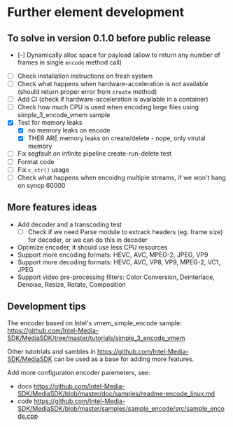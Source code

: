 # Further element development

## To solve in version 0.1.0 before public release

- [-] Dynamically alloc space for payload (allow to return any number of frames in single `encode` method call)
- [ ] Check installation instructions on fresh system
- [ ] Check what happens when hardware-acceleration is not available (should return proper error from `create` method)
- [ ] Add CI (check if hardware-acceleration is available in a container)
- [ ] Check how much CPU is used when encoding large files using simple_3_encode_vmem sample
- [x] Test for memory leaks
  - [x] no memory leaks on encode
  - [x] THER ARE memory leaks on create/delete - nope, only virutal memory
- [ ] Fix segfault on infinite pipeline create-run-delete test
- [ ] Format code
- [ ] Fix `c_str()` usage
- [ ] Check what happens when encoidng multiple streams, if we won't hang on syncp 60000

## More features ideas

- Add decoder and a transcoding test
  - [ ] Check if we need Parse module to extrack headers (eg. frame size) for decoder, or we can do this in decoder
- Optimize encoder, it should use less CPU resources
- Support more encoding formats: HEVC, AVC, MPEG-2, JPEG, VP9 
- Support more decoding formats: HEVC, AVC, VP8, VP9, MPEG-2, VC1, JPEG 
- Support video pre-processing filters: Color Conversion, Deinterlace, Denoise, Resize, Rotate, Composition

## Development tips

The encoder based on Intel's vmem_simple_encode sample: https://github.com/Intel-Media-SDK/MediaSDK/tree/master/tutorials/simple_3_encode_vmem

Other tutotrials and sambles in https://github.com/Intel-Media-SDK/MediaSDK can be used as a base for adding more features.

Add more configuraton encoder paremeters, see:
  - docs https://github.com/Intel-Media-SDK/MediaSDK/blob/master/doc/samples/readme-encode_linux.md
  - code https://github.com/Intel-Media-SDK/MediaSDK/blob/master/samples/sample_encode/src/sample_encode.cpp

